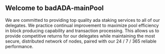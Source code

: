 ## Welcome to badADA-mainPool


We are committed to providing top quality ada staking services to all of our delegates.  We practice continual improvement to maximize pool efficiency in block producing capability and transaction processing.  This allows us to provide competitive returns for our delegates while maintaining the most secure, distributed network of nodes, paired with our    24 / 7 / 365 reliable performance. 

